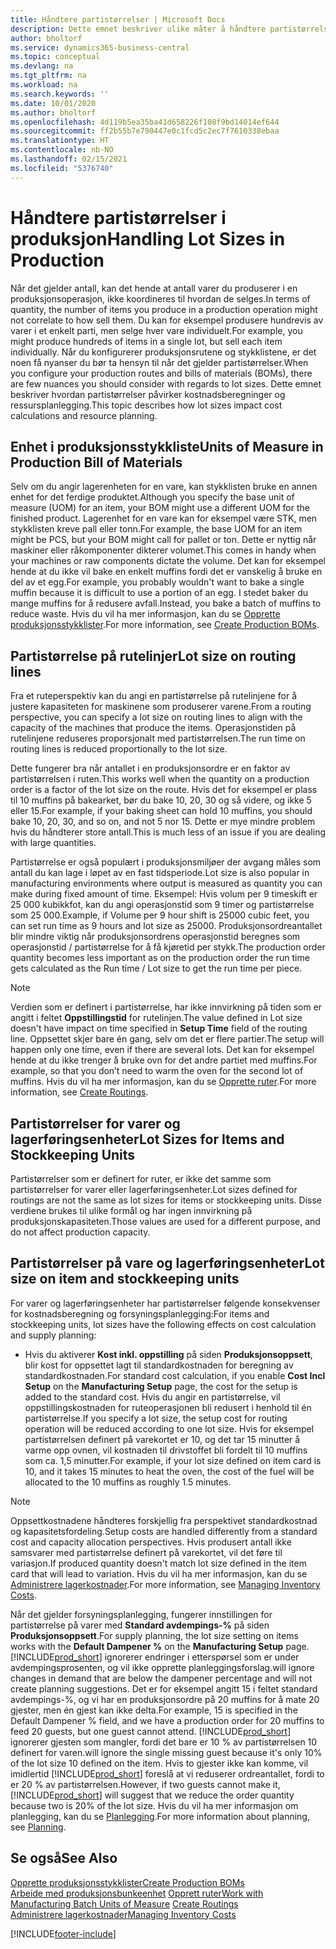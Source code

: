 ```yaml
---
title: Håndtere partistørrelser | Microsoft Docs
description: Dette emnet beskriver ulike måter å håndtere partistørrelser på.
author: bholtorf
ms.service: dynamics365-business-central
ms.topic: conceptual
ms.devlang: na
ms.tgt_pltfrm: na
ms.workload: na
ms.search.keywords: ''
ms.date: 10/01/2020
ms.author: bholtorf
ms.openlocfilehash: 4d119b5ea35ba41d658226f108f9bd14014ef644
ms.sourcegitcommit: ff2b55b7e790447e0c1fcd5c2ec7f7610338ebaa
ms.translationtype: HT
ms.contentlocale: nb-NO
ms.lasthandoff: 02/15/2021
ms.locfileid: "5376740"
---
```

# <a name="handling-lot-sizes-in-production"></a><span data-ttu-id="9b447-103">Håndtere partistørrelser i produksjon</span><span class="sxs-lookup"><span data-stu-id="9b447-103">Handling Lot Sizes in Production</span></span>
<span data-ttu-id="9b447-104">Når det gjelder antall, kan det hende at antall varer du produserer i en produksjonsoperasjon, ikke koordineres til hvordan de selges.</span><span class="sxs-lookup"><span data-stu-id="9b447-104">In terms of quantity, the number of items you produce in a production operation might not correlate to how sell them.</span></span> <span data-ttu-id="9b447-105">Du kan for eksempel produsere hundrevis av varer i et enkelt parti, men selge hver vare individuelt.</span><span class="sxs-lookup"><span data-stu-id="9b447-105">For example, you might produce hundreds of items in a single lot, but sell each item individually.</span></span> <span data-ttu-id="9b447-106">Når du konfigurerer produksjonsrutene og stykklistene, er det noen få nyanser du bør ta hensyn til når det gjelder partistørrelser.</span><span class="sxs-lookup"><span data-stu-id="9b447-106">When you configure your production routes and bills of materials (BOMs), there are few nuances you should consider with regards to lot sizes.</span></span> <span data-ttu-id="9b447-107">Dette emnet beskriver hvordan partistørrelser påvirker kostnadsberegninger og ressursplanlegging.</span><span class="sxs-lookup"><span data-stu-id="9b447-107">This topic describes how lot sizes impact cost calculations and resource planning.</span></span>

## <a name="units-of-measure-in-production-bill-of-materials"></a><span data-ttu-id="9b447-108">Enhet i produksjonsstykkliste</span><span class="sxs-lookup"><span data-stu-id="9b447-108">Units of Measure in Production Bill of Materials</span></span>
<span data-ttu-id="9b447-109">Selv om du angir lagerenheten for en vare, kan stykklisten bruke en annen enhet for det ferdige produktet.</span><span class="sxs-lookup"><span data-stu-id="9b447-109">Although you specify the base unit of measure (UOM) for an item, your BOM might use a different UOM for the finished product.</span></span> <span data-ttu-id="9b447-110">Lagerenhet for en vare kan for eksempel være STK, men stykklisten kreve pall eller tonn.</span><span class="sxs-lookup"><span data-stu-id="9b447-110">For example, the base UOM for an item might be PCS, but your BOM might call for pallet or ton.</span></span> <span data-ttu-id="9b447-111">Dette er nyttig når maskiner eller råkomponenter dikterer volumet.</span><span class="sxs-lookup"><span data-stu-id="9b447-111">This comes in handy when your machines or raw components dictate the volume.</span></span> <span data-ttu-id="9b447-112">Det kan for eksempel hende at du ikke vil bake en enkelt muffins fordi det er vanskelig å bruke en del av et egg.</span><span class="sxs-lookup"><span data-stu-id="9b447-112">For example, you probably wouldn't want to bake a single muffin because it is difficult to use a portion of an egg.</span></span> <span data-ttu-id="9b447-113">I stedet baker du mange muffins for å redusere avfall.</span><span class="sxs-lookup"><span data-stu-id="9b447-113">Instead, you bake a batch of muffins to reduce waste.</span></span> <span data-ttu-id="9b447-114">Hvis du vil ha mer informasjon, kan du se [Opprette produksjonsstykklister](production-how-to-create-production-boms.md).</span><span class="sxs-lookup"><span data-stu-id="9b447-114">For more information, see [Create Production BOMs](production-how-to-create-production-boms.md).</span></span>

## <a name="lot-size-on-routing-lines"></a><span data-ttu-id="9b447-115">Partistørrelse på rutelinjer</span><span class="sxs-lookup"><span data-stu-id="9b447-115">Lot size on routing lines</span></span>
<span data-ttu-id="9b447-116">Fra et ruteperspektiv kan du angi en partistørrelse på rutelinjene for å justere kapasiteten for maskinene som produserer varene.</span><span class="sxs-lookup"><span data-stu-id="9b447-116">From a routing perspective, you can specify a lot size on routing lines to align with the capacity of the machines that produce the items.</span></span> <span data-ttu-id="9b447-117">Operasjonstiden på rutelinjene reduseres proporsjonalt med partistørrelsen.</span><span class="sxs-lookup"><span data-stu-id="9b447-117">The run time on routing lines is reduced proportionally to the lot size.</span></span> 

<span data-ttu-id="9b447-118">Dette fungerer bra når antallet i en produksjonsordre er en faktor av partistørrelsen i ruten.</span><span class="sxs-lookup"><span data-stu-id="9b447-118">This works well when the quantity on a production order is a factor of the lot size on the route.</span></span> <span data-ttu-id="9b447-119">Hvis det for eksempel er plass til 10 muffins på bakearket, bør du bake 10, 20, 30 og så videre, og ikke 5 eller 15.</span><span class="sxs-lookup"><span data-stu-id="9b447-119">For example, if your baking sheet can hold 10 muffins, you should bake 10, 20, 30, and so on, and not 5 nor 15.</span></span>  <span data-ttu-id="9b447-120">Dette er mye mindre problem hvis du håndterer store antall.</span><span class="sxs-lookup"><span data-stu-id="9b447-120">This is much less of an issue if you are dealing with large quantities.</span></span>

<span data-ttu-id="9b447-121">Partistørrelse er også populært i produksjonsmiljøer der avgang måles som antall du kan lage i løpet av en fast tidsperiode.</span><span class="sxs-lookup"><span data-stu-id="9b447-121">Lot size is also popular in manufacturing environments where output is measured as quantity you can make during fixed amount of time.</span></span> <span data-ttu-id="9b447-122">Eksempel: Hvis volum per 9 timeskift er 25 000 kubikkfot, kan du angi operasjonstid som 9 timer og partistørrelse som 25 000.</span><span class="sxs-lookup"><span data-stu-id="9b447-122">Example, if Volume per 9 hour shift is 25000 cubic feet, you can set run time as 9 hours and lot size as 25000.</span></span>
<span data-ttu-id="9b447-123">Produksjonsordreantallet blir mindre viktig når produksjonsordrens operasjonstid beregnes som operasjonstid / partistørrelse for å få kjøretid per stykk.</span><span class="sxs-lookup"><span data-stu-id="9b447-123">The production order quantity becomes less important as on the production order the run time gets calculated as the Run time / Lot size to get the run time per piece.</span></span>
 
> [!NOTE]
> <span data-ttu-id="9b447-124">Verdien som er definert i partistørrelse, har ikke innvirkning på tiden som er angitt i feltet **Oppstillingstid** for rutelinjen.</span><span class="sxs-lookup"><span data-stu-id="9b447-124">The value defined in Lot size doesn't have impact on time specified in **Setup Time** field of the routing line.</span></span> <span data-ttu-id="9b447-125">Oppsettet skjer bare én gang, selv om det er flere partier.</span><span class="sxs-lookup"><span data-stu-id="9b447-125">The setup will happen only one time, even if there are several lots.</span></span> <span data-ttu-id="9b447-126">Det kan for eksempel hende at du ikke trenger å bruke ovn for det andre partiet med muffins.</span><span class="sxs-lookup"><span data-stu-id="9b447-126">For example, so that you don’t need to warm the oven for the second lot of muffins.</span></span> <span data-ttu-id="9b447-127">Hvis du vil ha mer informasjon, kan du se [Opprette ruter](production-how-to-create-routings.md).</span><span class="sxs-lookup"><span data-stu-id="9b447-127">For more information, see [Create Routings](production-how-to-create-routings.md).</span></span>

## <a name="lot-sizes-for-items-and-stockkeeping-units"></a><span data-ttu-id="9b447-128">Partistørrelser for varer og lagerføringsenheter</span><span class="sxs-lookup"><span data-stu-id="9b447-128">Lot Sizes for Items and Stockkeeping Units</span></span>
<span data-ttu-id="9b447-129">Partistørrelser som er definert for ruter, er ikke det samme som partistørrelser for varer eller lagerføringsenheter.</span><span class="sxs-lookup"><span data-stu-id="9b447-129">Lot sizes defined for routings are not the same as lot sizes for items or stockkeeping units.</span></span> <span data-ttu-id="9b447-130">Disse verdiene brukes til ulike formål og har ingen innvirkning på produksjonskapasiteten.</span><span class="sxs-lookup"><span data-stu-id="9b447-130">Those values are used for a different purpose, and do not affect production capacity.</span></span> 

## <a name="lot-size-on-item-and-stockkeeping-units"></a><span data-ttu-id="9b447-131">Partistørrelser på vare og lagerføringsenheter</span><span class="sxs-lookup"><span data-stu-id="9b447-131">Lot size on item and stockkeeping units</span></span>
<span data-ttu-id="9b447-132">For varer og lagerføringsenheter har partistørrelser følgende konsekvenser for kostnadsberegning og forsyningsplanlegging:</span><span class="sxs-lookup"><span data-stu-id="9b447-132">For items and stockkeeping units, lot sizes have the following effects on cost calculation and supply planning:</span></span>

* <span data-ttu-id="9b447-133">Hvis du aktiverer **Kost inkl. oppstilling** på siden **Produksjonsoppsett**, blir kost for oppsettet lagt til standardkostnaden for beregning av standardkostnaden.</span><span class="sxs-lookup"><span data-stu-id="9b447-133">For standard cost calculation, if you enable **Cost Incl Setup** on the **Manufacturing Setup** page, the cost for the setup is added to the standard cost.</span></span> <span data-ttu-id="9b447-134">Hvis du angir en partistørrelse, vil oppstillingskostnaden for ruteoperasjonen bli redusert i henhold til én partistørrelse.</span><span class="sxs-lookup"><span data-stu-id="9b447-134">If you specify a lot size, the setup cost for routing operation will be reduced according to one lot size.</span></span> <span data-ttu-id="9b447-135">Hvis for eksempel partistørrelsen definert på varekortet er 10, og det tar 15 minutter å varme opp ovnen, vil kostnaden til drivstoffet bli fordelt til 10 muffins som ca. 1,5 minutter.</span><span class="sxs-lookup"><span data-stu-id="9b447-135">For example, if your lot size defined on item card is 10, and it takes 15 minutes to heat the oven, the cost of the fuel will be allocated to the 10 muffins as roughly 1.5 minutes.</span></span> 

> [!NOTE]
> <span data-ttu-id="9b447-136">Oppsettkostnadene håndteres forskjellig fra perspektivet standardkostnad og kapasitetsfordeling.</span><span class="sxs-lookup"><span data-stu-id="9b447-136">Setup costs are handled differently from a standard cost and capacity allocation perspectives.</span></span> <span data-ttu-id="9b447-137">Hvis produsert antall ikke samsvarer med partistørrelse definert på varekortet, vil det føre til variasjon.</span><span class="sxs-lookup"><span data-stu-id="9b447-137">If produced quantity doesn't match lot size defined in the item card that will lead to variation.</span></span> <span data-ttu-id="9b447-138">Hvis du vil ha mer informasjon, kan du se [Administrere lagerkostnader](finance-manage-inventory-costs.md).</span><span class="sxs-lookup"><span data-stu-id="9b447-138">For more information, see [Managing Inventory Costs](finance-manage-inventory-costs.md).</span></span> <!--not sure that I got this part right seems to repeat the first example.-->

<span data-ttu-id="9b447-139">Når det gjelder forsyningsplanlegging, fungerer innstillingen for partistørrelse på varer med **Standard avdempings-%** på siden **Produksjonsoppsett**.</span><span class="sxs-lookup"><span data-stu-id="9b447-139">For supply planning, the lot size setting on items works with the **Default Dampener %** on the **Manufacturing Setup** page.</span></span> [!INCLUDE[prod_short](includes/prod_short.md)] <span data-ttu-id="9b447-140">ignorerer endringer i etterspørsel som er under avdempingsprosenten, og vil ikke opprette planleggingsforslag.</span><span class="sxs-lookup"><span data-stu-id="9b447-140">will ignore changes in demand that are below the dampener percentage and will not create planning suggestions.</span></span> <span data-ttu-id="9b447-141">Det er for eksempel angitt 15 i feltet standard avdempings-%, og vi har en produksjonsordre på 20 muffins for å mate 20 gjester, men én gjest kan ikke delta.</span><span class="sxs-lookup"><span data-stu-id="9b447-141">For example, 15 is specified in the Default Dampener % field, and we have a production order for 20 muffins to feed 20 guests, but one guest cannot attend.</span></span> [!INCLUDE[prod_short](includes/prod_short.md)] <span data-ttu-id="9b447-142">ignorerer gjesten som mangler, fordi det bare er 10 % av partistørrelsen 10 definert for varen.</span><span class="sxs-lookup"><span data-stu-id="9b447-142">will ignore the single missing guest because it's only 10% of the lot size 10 defined on the item.</span></span> <span data-ttu-id="9b447-143">Hvis to gjester ikke kan komme, vil imidlertid [!INCLUDE[prod_short](includes/prod_short.md)] foreslå at vi reduserer ordreantallet, fordi to er 20 % av partistørrelsen.</span><span class="sxs-lookup"><span data-stu-id="9b447-143">However, if two guests cannot make it, [!INCLUDE[prod_short](includes/prod_short.md)] will suggest that we reduce the order quantity because two is 20% of the lot size.</span></span> <span data-ttu-id="9b447-144">Hvis du vil ha mer informasjon om planlegging, kan du se [Planlegging](production-planning.md).</span><span class="sxs-lookup"><span data-stu-id="9b447-144">For more information about planning, see [Planning](production-planning.md).</span></span>

## <a name="see-also"></a><span data-ttu-id="9b447-145">Se også</span><span class="sxs-lookup"><span data-stu-id="9b447-145">See Also</span></span>
[<span data-ttu-id="9b447-146">Opprette produksjonsstykklister</span><span class="sxs-lookup"><span data-stu-id="9b447-146">Create Production BOMs</span></span>](production-how-to-create-production-boms.md)  
<span data-ttu-id="9b447-147">[Arbeide med produksjonsbunkeenhet](production-how-to-use-the-manufacturing-batch-unit-of-measure.md)
[Opprett ruter](production-how-to-create-routings.md)</span><span class="sxs-lookup"><span data-stu-id="9b447-147">[Work with Manufacturing Batch Units of Measure](production-how-to-use-the-manufacturing-batch-unit-of-measure.md)
[Create Routings](production-how-to-create-routings.md)</span></span>  
[<span data-ttu-id="9b447-148">Administrere lagerkostnader</span><span class="sxs-lookup"><span data-stu-id="9b447-148">Managing Inventory Costs</span></span>](finance-manage-inventory-costs.md)


[!INCLUDE[footer-include](includes/footer-banner.md)]